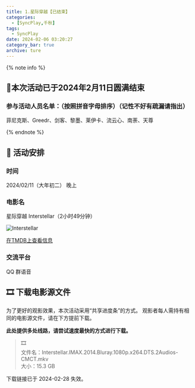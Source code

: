 ```yaml
---
title: 1.星际穿越【已结束】
categories:
  - [SyncPlay,千秋]
tags:
  - SyncPlay
date: 2024-02-06 03:20:27
category_bar: true
archive: ture
---
```


{% note info %}

## 🥳本次活动已于2024年2月11日圆满结束

### 参与活动人员名单：（按照拼音字母排序）（记性不好有疏漏请指出）

菲尼克斯、Greedr、剑客、黎墨、莱伊卡、流云心、南荼、天尊

{% endnote %}

## 📆 活动安排

### 时间

2024/02/11（大年初二）  晚上

### 电影名

星际穿越 Interstellar（2小时49分钟）

![Interstellar](https://cdn.tarocloud.net/post/image/syncplay-guide-qianqiu/Interstellar-photo.jpg)

[在TMDB上查看信息](https://www.themoviedb.org/movie/157336-interstellar)

### 交流平台

QQ 群语音

## 🎞️ 下载电影源文件

为了更好的观影效果，本次活动采用“共享进度条”的方式。 观影者每人需持有相同的电影源文件，请在下方提前下载。

**此处提供多处线路，请尝试速度最快的方式进行下载。**

> 🎞️  
> 文件名：Interstellar.IMAX.2014.Bluray.1080p.x264.DTS.2Audios-CMCT.mkv  
> 大小：15.3 GB

下载链接已于 2024-02-28 失效。
